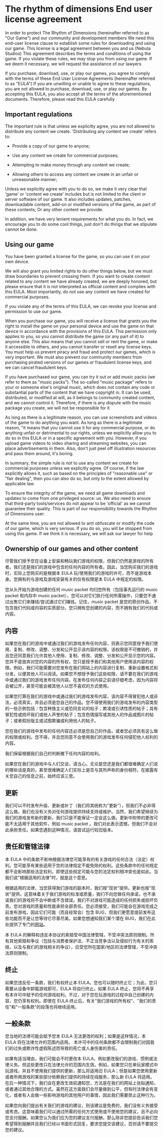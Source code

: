 # The rhythm of dimensions End user license agreement
In order to protect The Rhythm of Dimensions (hereinafter referred to as "Our Game") and our community and development members
We need this end-user license clause to establish some rules for downloading and using our game. This license is a legal agreement between you and us (Nebula Studios)
This agreement describes the terms and conditions of using the game. If you violate these rules, we may stop you from using our game. If we deem it necessary, we will request the assistance of our lawyers

If you purchase, download, use, or play our games, you agree to comply with the terms of these End User License Agreements (hereinafter referred to as "EULA")
If you are unwilling or unable to agree to these regulations, you are not allowed to purchase, download, use, or play our games. By accepting this EULA, you also accept all the terms of the aforementioned documents. Therefore, please read this EULA carefully

## Important regulations

The important rule is that unless we explicitly agree, you are not allowed to distribute any content we create. 'Distributing any content we create' refers to:
  
* Provide a copy of our game to anyone;
- Use any content we create for commercial purposes;
* Attempting to make money through any content we create;
- Allowing others to access any content we create in an unfair or unreasonable manner;

Unless we explicitly agree with you to do so, we make it very clear that 'game' or 'content we create' includes but is not limited to the client or server software of our game.
It also includes updates, patches, downloadable content, add-on or modified versions of the game, as part of these contents; Or any other content we provide.

In addition, we have very lenient requirements for what you do. In fact, we encourage you to do some cool things, just don't do things that we stipulate cannot be done.

## Using our game

You have been granted a license for the game, so you can use it on your own device.

We will also grant you limited rights to do other things below, but we must draw boundaries to prevent crossing them. If you want to create content related to any content we have already created, we are deeply honored,
but please ensure that it is not interpreted as official content and complies with this EULA. Most importantly, do not use any content we have created for commercial purposes.

If you violate any of the terms of this EULA, we can revoke your license and permission to use our game.

When you purchase our game, you will receive a license that grants you the right to install the game on your personal device and use the game on that device in accordance with the provisions of this EULA.
This permission only applies to you, so you cannot distribute the game (or any part of it) to anyone else. This also means that you cannot sell or rent the game, or make it accessible to others, and you cannot transfer or resell any license keys.
You must help us prevent piracy and fraud and protect our games, which is very important. We must also prevent our community members from purchasing pirated versions of our games or fraudulent license keys, and we can cancel fraudulent keys.

If you have purchased our game, you can try it out or add music packs (we refer to them as "music packs"). The so-called "music package" refers to your or someone else's original music, which does not contain any code or substantial parts of the content that we have copyright in. 
It can be used, distributed, or modified at will, as it belongs to community created content, and we cannot control it. Therefore, if there is any dispute with the music package you create, we will not be responsible for it

As long as there is a legitimate reason, you can use screenshots and videos of the game to do anything you want. As long as there is a legitimate reason, "it means that you cannot use it for any commercial purpose, or do anything unfair or detrimental to our rights, unless we explicitly allow you to do so in this EULA or in a specific agreement with you.
However, if you upload game videos to video sharing and streaming websites, you can place advertisements in them. Also, don't just peel off illustration resources and pass them around, it's boring.

In summary, the simple rule is not to use any content we create for commercial purposes unless we explicitly agree. Of course, if the law explicitly allows it, such as based on the principles of "reasonable use" or "fair dealing", then you can also do so, but only to the extent allowed by applicable law.

To ensure the integrity of the game, we need all game downloads and updates to come from one privileged source: us. We also need to ensure that third-party tools/services do not appear to be 'official' as we cannot guarantee their quality. This is part of our responsibility towards the Rhythm of Dimensions user.

At the same time, you are not allowed to anti obfuscate or modify the code of our game, which is very serious. If you do so, you will be stopped from using this game. If we think it is necessary, we will ask our lawyer for help

## Ownership of our games and other content

尽管我们授予您在设备上安装和畅玩我们游戏的权限，但我们仍然是游戏的所有者。我们还是我们的游戏中包含的任何内容的所有者。因此，当您购买我们的游戏时，实际上您购买的是根据本 EULA 玩/使用我们的游戏的许可，而不是游戏本身。您拥有的与游戏及游戏安装有关的仅有权限是本 EULA 中规定的权限。

您从头开始为游戏创建的任何 music packet 均归您所有（包括事先运行的 music packet 和内存中 music packet），您可以对它们执行任何所需操作，只要您不通过出售它们来赚钱/尝试通过它们赚钱。记住，music packet 是您的原创作品，不包含我们代码或内容的实质部分。您只拥有您创建的内容，而不拥有我们的代码或内容。

## 内容

如果您在我们的游戏中或通过我们的游戏发布任何内容，则表示您同意授予我们使用、复制、修改、调整、分发和公开显示该内容的权限。该权限是不可撤销的，并且您还同意我们允许其他人使用、复制、修改、调整、分发和公开显示您的内容。您并不是放弃对您的内容的所有权，您只是授予我们和其他用户使用该内容的权限。例如，我们可能需要对您发布在我们网站上的内容进行复制、重新设置格式和分发，以便其他人可以阅读。如果您不想授予我们这些权限，请不要在我们的游戏中或通过我们的游戏发布任何内容。在发布任何内容之前请仔细考虑，因为内容将会被公开，甚至可能会被其他人以您不喜欢的方式使用。

如果您打算在我们的游戏中或通过我们的游戏发布内容，该内容不得冒犯他人或非法，必须真实，并且必须是您自己的作品。您不得使用我们的游戏发布的内容类型的一些示例包括：包含种族主义或恐同言论的帖子；欺凌或引诱性质的帖子；具有冒犯性或损坏我们或他人声誉的帖子；包含色情描写或其他人的作品或图片的帖子；或者假扮版主或试图欺骗或利用他人的帖子。

您在我们的游戏中发布的任何内容还必须是您自己的作品，或者您必须具有这么做的权限或权利。您不得，并且您同意不会使用我们的游戏发布任何侵犯他人权利的内容。

我们保留根据我们自己的判断撤下任何内容的权利。

如果您在我们的游戏中与人们交谈，请当心。无论是您还是我们都很难确定人们说的哪些话是真的，甚至很难确定人们实际上是否与其所声称的身份相符。在披露有关您自己的信息之前，始终应该三思。

## 更新

我们可以不时发布升级、更新或补丁（我们将其统称为"更新"），但我们不必非得这么做。我们也没有义务对任何游戏提供持续支持或维护。当然，我们希望继续为我们的游戏发布新的更新，我们只是不能保证一定会这么做。更新中附带的更改可能不太适用于其他软件，例如 music packet 。我们对此表示遗憾，但我们不会对此承担责任。如果您遇到这种情况，请尝试运行较旧版本。

## 责任和管辖法律

本 EULA 中的条款不影响根据法律您可能享有的有关游戏的任何合法（法定）权利。您可能享有某些适用于您的法律规定不能免除的权利。这些条款中的任何规定都不会影响那些法定权利，即使这些规定可能与您的法定权利相冲突也是如此。当我们说"根据适用的法律"时，就是这个意思。

根据适用的法律，当您获得我们游戏的副本时，我们按"现状"提供。更新也按"现状"提供。这意味着关于我们游戏的标准或质量，我们不向您做任何承诺，也不承诺我们的游戏将不会中断或不含错误。我们不对游戏可能造成的任何损失或损坏负责。您对游戏的质量和性能承担全部责任。您必须接受，我们可能会在游戏完成之前发布游戏，因此它们可能（而且经常会）包含 BUG，但我们更愿意提前发布这些功能而不是让您等待它尽善尽美。如果您想通知我们某个潜在 BUG，我们在此处提供了专门的[网站](https://github.com/Nebula-Studios/The-rhythm-of-dimensions)。

本 EULA 的解释和违反本协议的索赔受中国法律管辖，不受冲突法原则限制。所有其他索赔和争议（包括与消费者保护法、不正当竞争法以及侵权行为有关的索赔，以及与我们的游戏相关的争议），应受您所在国家/地区的法律管辖，不受冲突法原则限制。

## 终止

如果您违反任一条款，我们有权终止本 EULA。您也可以随时终止它；为此，您只需要从设备中卸载游戏即可，EULA 将自行终止。如果 EULA 终止，您将不再享有本许可中赋予的任何游戏权利。不过，对于您在玩游戏的过程中自己创建的内容，您仍享有权利。即使在 EULA 终止后，有关"我们游戏的所有权"、"我们的责任"和"一般条款"的段落也将继续适用。

## 一般条款

您当地的法律可能会赋予您本 EULA 无法更改的权利；如果是这样情况，本 EULA 将在法律允许的范围内适用。 本许可中的任何条款都不会限制我们对因我们的过失或欺诈性虚假陈述而导致的死亡或人身伤害的责任。

如果有适当理由，我们可能会不时更改本 EULA，例如更改我们的游戏、惯例或法律义务。但这些更改只在法律允许的范围内生效。例如，如果您只在单玩家模式中玩游戏，并且不使用我们提供的更新，那么将适用旧 EULA；但是如果您使用更新或者所用游戏的某些部分依赖我们提供的持续在线服务，那么新 EULA 将适用。在后一种情况下，我们会在更改生效前通知您，方法是在我们的网站上张贴通知，或者通过其他合理的方式。虽然在这方面我们会尽量做到公平，但有时法律会有变化，或者有人会做一些影响游戏的其他用户的事情，因此我们需要禁止这种行为。

如果您向我们提出有关我们的游戏的建议，则该建议是免费的，我们没有义务接受或考虑。这意味着我们可以通过所需的任何方式使用或不使用您的建议，且不必向您支付报酬。如果您认为我们应为您的建议支付报酬，那么除非您提前告诉我们您希望得到报酬并且我们已经以书面形式回复，要求您提交该建议，否则请不要提交您的建议。
